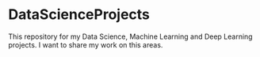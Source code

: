 # DataScienceProjects

This repository for my Data Science, Machine Learning and Deep Learning projects. I want to share my work on this areas.
